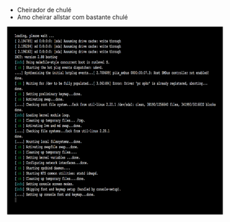 - Cheirador de chulé
- Amo cheirar allstar com bastante chulé
<img src=mrrobot00.png height=440 width=800   >
